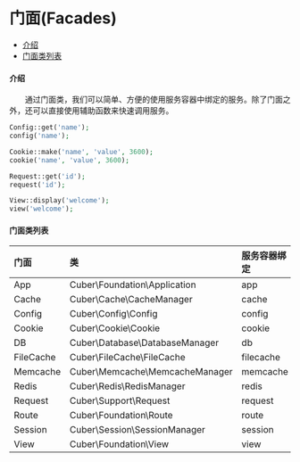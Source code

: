 # 门面(Facades)

- [介绍](#facade)
- [门面类列表](#list)

#### <a name="facade">介绍</a>

　　通过门面类，我们可以简单、方便的使用服务容器中绑定的服务。除了门面之外，还可以直接使用辅助函数来快速调用服务。

```php
Config::get('name');
config('name');

Cookie::make('name', 'value', 3600);
cookie('name', 'value', 3600);

Request::get('id');
request('id');

View::display('welcome');
view('welcome');
```

#### <a name="list">门面类列表</a>

门面|类|服务容器绑定
:--------|:--------|:--------
App|Cuber\Foundation\Application|app
Cache|Cuber\Cache\CacheManager|cache
Config|Cuber\Config\Config|config
Cookie|Cuber\Cookie\Cookie|cookie
DB|Cuber\Database\DatabaseManager|db
FileCache|Cuber\FileCache\FileCache|filecache
Memcache|Cuber\Memcache\MemcacheManager|memcache
Redis|Cuber\Redis\RedisManager|redis
Request|Cuber\Support\Request|request
Route|Cuber\Foundation\Route|route
Session|Cuber\Session\SessionManager|session
View|Cuber\Foundation\View|view

<br><br><br><br><br>
